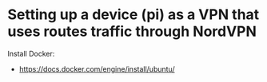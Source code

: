 # Setting up a device (pi) as a VPN that uses routes traffic through NordVPN

Install Docker:
  - https://docs.docker.com/engine/install/ubuntu/
